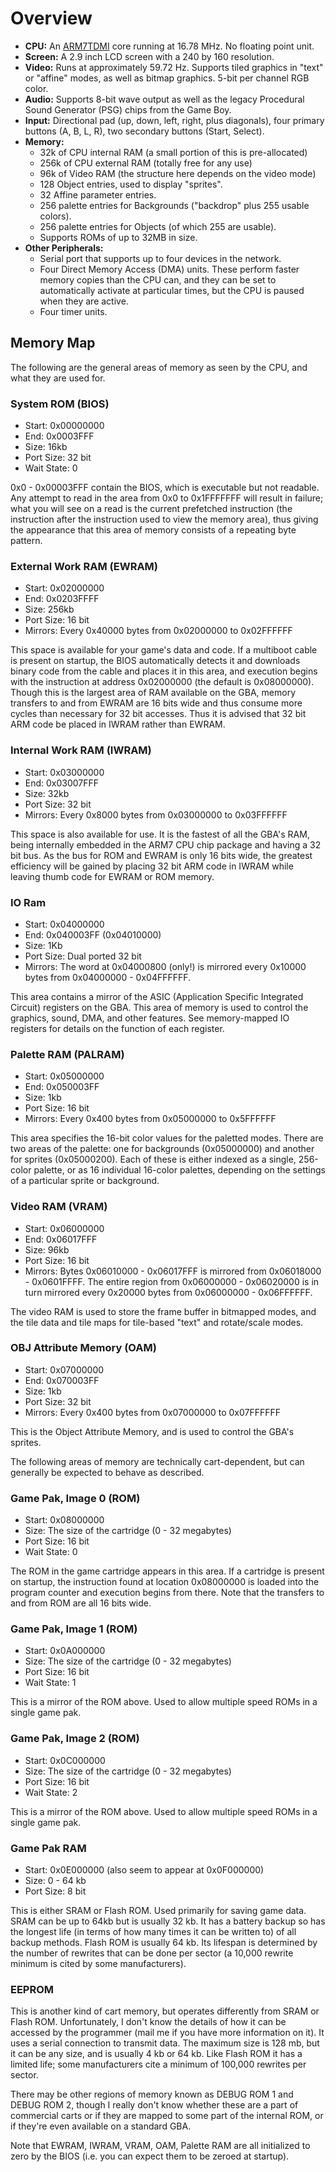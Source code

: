 
# Overview

* **CPU:** An [ARM7TDMI](https://en.wikipedia.org/wiki/ARM7#ARM7TDMI) core running
  at 16.78 MHz. No floating point unit.
* **Screen:** A 2.9 inch LCD screen with a 240 by 160 resolution.
* **Video:** Runs at approximately 59.72 Hz. Supports tiled graphics in "text" or
  "affine" modes, as well as bitmap graphics. 5-bit per channel RGB color.
* **Audio:** Supports 8-bit wave output as well as the legacy Procedural Sound
  Generator (PSG) chips from the Game Boy.
* **Input:** Directional pad (up, down, left, right, plus diagonals), four primary
  buttons (A, B, L, R), two secondary buttons (Start, Select).
* **Memory:**
  * 32k of CPU internal RAM (a small portion of this is pre-allocated)
  * 256k of CPU external RAM (totally free for any use)
  * 96k of Video RAM (the structure here depends on the video mode)
  * 128 Object entries, used to display "sprites".
  * 32 Affine parameter entries.
  * 256 palette entries for Backgrounds ("backdrop" plus 255 usable colors).
  * 256 palette entries for Objects (of which 255 are usable).
  * Supports ROMs of up to 32MB in size.
* **Other Peripherals:**
  * Serial port that supports up to four devices in the network.
  * Four Direct Memory Access (DMA) units. These perform faster memory copies
    than the CPU can, and they can be set to automatically activate at
    particular times, but the CPU is paused when they are active.
  * Four timer units.

## Memory Map

The following are the general areas of memory as seen by the CPU, and what they are used for.

### System ROM (BIOS)

- Start: 0x00000000
- End:  0x0003FFF
- Size: 16kb 
- Port Size: 32 bit
- Wait State: 0

0x0 - 0x00003FFF contain the BIOS, which is executable but not readable. Any attempt to read in the area from 0x0 to 0x1FFFFFFF will result in failure; what you will see on a read is the current prefetched instruction (the instruction after the instruction used to view the memory area), thus giving the appearance that this area of memory consists of a repeating byte pattern.


### External Work RAM (EWRAM)

- Start: 0x02000000
- End:   0x0203FFFF
- Size:  256kb
- Port Size: 16 bit
- Mirrors:  Every 0x40000 bytes from 0x02000000 to 0x02FFFFFF

This space is available for your game's data and code. If a multiboot cable is present on startup, the BIOS automatically detects it and downloads binary code from the cable and places it in this area, and execution begins with the instruction at address 0x02000000 (the default is 0x08000000). Though this is the largest area of RAM available on the GBA, memory transfers to and from EWRAM are 16 bits wide and thus consume more cycles than necessary for 32 bit accesses. Thus it is advised that 32 bit ARM code be placed in IWRAM rather than EWRAM.


### Internal Work RAM (IWRAM)

- Start: 0x03000000
- End:   0x03007FFF
- Size:  32kb
- Port Size: 32 bit
- Mirrors:  Every 0x8000 bytes from 0x03000000 to 0x03FFFFFF

This space is also available for use. It is the fastest of all the GBA's RAM, being internally embedded in the ARM7 CPU chip package and having a 32 bit bus. As the bus for ROM and EWRAM is only 16 bits wide, the greatest efficiency will be gained by placing 32 bit ARM code in IWRAM while leaving thumb code for EWRAM or ROM memory.


### IO Ram

- Start: 0x04000000
- End:   0x040003FF (0x04010000)
- Size:  1Kb
- Port Size:  Dual ported 32 bit
- Mirrors:  The word at 0x04000800 (only!) is mirrored every 0x10000 bytes
          from 0x04000000 - 0x04FFFFFF.

This area contains a mirror of the ASIC (Application Specific Integrated Circuit) registers on the GBA. This area of memory is used to control the graphics, sound, DMA, and other features. See memory-mapped IO registers for details on the function of each register.


### Palette RAM (PALRAM)

- Start: 0x05000000
- End:   0x050003FF
- Size:  1kb
- Port Size:  16 bit
- Mirrors: Every 0x400 bytes from 0x05000000 to 0x5FFFFFF

This area specifies the 16-bit color values for the paletted modes. There are two areas of the palette: one for backgrounds (0x05000000) and another for sprites (0x05000200). Each of these is either indexed as a single, 256-color palette, or as 16 individual 16-color palettes, depending on the settings of a particular sprite or background.


### Video RAM (VRAM)

- Start: 0x06000000
- End:   0x06017FFF
- Size:  96kb
- Port Size: 16 bit
- Mirrors: Bytes 0x06010000 - 0x06017FFF is mirrored from 0x06018000 - 0x0601FFFF.
         The entire region from 0x06000000 - 0x06020000 is in turn mirrored every
         0x20000 bytes from 0x06000000 - 0x06FFFFFF.

The video RAM is used to store the frame buffer in bitmapped modes, and the tile data and tile maps for tile-based "text" and rotate/scale modes.


### OBJ Attribute Memory (OAM)

- Start: 0x07000000
- End:   0x070003FF
- Size:  1kb
- Port Size: 32 bit
- Mirrors: Every 0x400 bytes from 0x07000000 to 0x07FFFFFF

This is the Object Attribute Memory, and is used to control the GBA's sprites.


The following areas of memory are technically cart-dependent, but can generally be expected to behave as described.


### Game Pak, Image 0 (ROM)

- Start: 0x08000000
- Size:  The size of the cartridge (0 - 32 megabytes) 
- Port Size: 16 bit
- Wait State: 0

The ROM in the game cartridge appears in this area. If a cartridge is present on startup, the instruction found at location 0x08000000 is loaded into the program counter and execution begins from there. Note that the transfers to and from ROM are all 16 bits wide.


### Game Pak, Image 1 (ROM)

- Start: 0x0A000000
- Size:  The size of the cartridge (0 - 32 megabytes)
- Port Size:  16 bit
- Wait State: 1

This is a mirror of the ROM above. Used to allow multiple speed ROMs in a single game pak.


### Game Pak, Image 2 (ROM)

- Start: 0x0C000000
- Size:  The size of the cartridge (0 - 32 megabytes)
- Port Size: 16 bit
- Wait State: 2

This is a mirror of the ROM above. Used to allow multiple speed ROMs in a single game pak.


### Game Pak RAM

- Start: 0x0E000000 (also seem to appear at 0x0F000000)
- Size:  0 - 64 kb
- Port Size: 8 bit

This is either SRAM or Flash ROM. Used primarily for saving game data. SRAM can be up to 64kb but is usually 32 kb. It has a battery backup so has the longest life (in terms of how many times it can be written to) of all backup methods. Flash ROM is usually 64 kb. Its lifespan is determined by the number of rewrites that can be done per sector (a 10,000 rewrite minimum is cited by some manufacturers).


### EEPROM

This is another kind of cart memory, but operates differently from SRAM or Flash ROM. Unfortunately, I don't know the details of how it can be accessed by the programmer (mail me if you have more information on it). It uses a serial connection to transmit data. The maximum size is 128 mb, but it can be any size, and is usually 4 kb or 64 kb. Like Flash ROM it has a limited life; some manufacturers cite a minimum of 100,000 rewrites per sector.

There may be other regions of memory known as DEBUG ROM 1 and DEBUG ROM 2, though I really don't know whether these are a part of commercial carts or if they are mapped to some part of the internal ROM, or if they're even available on a standard GBA.

Note that EWRAM, IWRAM, VRAM, OAM, Palette RAM are all initialized to zero by the BIOS (i.e. you can expect them to be zeroed at startup). 
